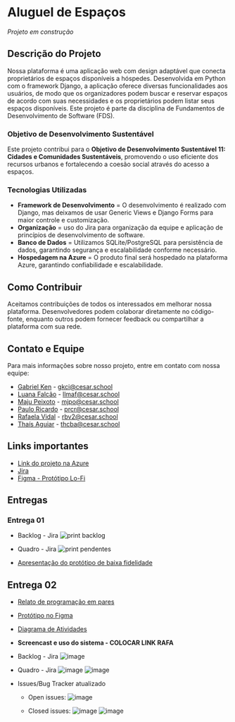 # Aluguel de Espaços

*Projeto em construção*

## Descrição do Projeto

Nossa plataforma é uma aplicação web com design adaptável que conecta proprietários de espaços disponíveis a hóspedes. Desenvolvida em Python com o framework Django, a aplicação oferece diversas funcionalidades aos usuários, de modo que os organizadores podem buscar e reservar espaços de acordo com suas necessidades e os proprietários podem listar seus espaços disponíveis.
Este projeto é parte da disciplina de Fundamentos de Desenvolvimento de Software (FDS).

### Objetivo de Desenvolvimento Sustentável

Este projeto contribui para o **Objetivo de Desenvolvimento Sustentável 11: Cidades e Comunidades Sustentáveis**, promovendo o uso eficiente dos recursos urbanos e fortalecendo a coesão social através do acesso a espaços.

### Tecnologias Utilizadas

- **Framework de Desenvolvimento** = O desenvolvimento é realizado com Django, mas deixamos de usar Generic Views e Django Forms para maior controle e customização.
- **Organização** = uso do Jira para organização da equipe e aplicação de princípios de desenvolvimento de software.
- **Banco de Dados** = Utilizamos SQLite/PostgreSQL para persistência de dados, garantindo segurança e escalabilidade conforme necessário.
- **Hospedagem na Azure** = O produto final será hospedado na plataforma Azure, garantindo confiabilidade e escalabilidade.

## Como Contribuir

Aceitamos contribuições de todos os interessados em melhorar nossa plataforma. Desenvolvedores podem colaborar diretamente no código-fonte, enquanto outros podem fornecer feedback ou compartilhar a plataforma com sua rede.

## Contato e Equipe

Para mais informações sobre nosso projeto, entre em contato com nossa equipe:

- [Gabriel Ken](https://github.com/dekenner) - [gkci@cesar.school](mailto:gkci@cesar.school)
- [Luana Falcão](https://github.com/lua-mf) - [llmaf@cesar.school](mailto:llmaf@cesar.school)
- [Maju Peixoto](https://github.com/majupeixoto) - [mjpo@cesar.school](mailto:mjpo@cesar.school)
- [Paulo Ricardo](https://github.com/paulo-rago) - [prcr@cesar.school](mailto:prcr@cesar.school)
- [Rafaela Vidal](https://github.com/Rafabvidal) - [rbv2@cesar.school](mailto:rbv2@cesar.school)
- [Thaís Aguiar](https://github.com/aguiarth) - [thcba@cesar.school](mailto:thcba@cesar.school)

## Links importantes

- [Link do projeto na Azure](https://space4events.azurewebsites.net)
- [Jira](https://maju-peixoto.atlassian.net/jira/software/projects/SCRUM/boards/1)
- [Figma - Protótipo Lo-Fi](https://www.figma.com/file/6g9unwhO2bWTmB8S6fohp9/Protótipo-de-baixa---aluguel-de-espaços-parra-eventos?type=design&node-id=0-1&mode=design&t=f0NfWiHp1qN8510g-0)

## Entregas

### Entrega 01

- Backlog - Jira
![print backlog](https://github.com/majupeixoto/projeto-fds/assets/143026488/f632cefa-fbb1-4fbb-83da-835a36a4b273)

- Quadro - Jira
![print pendentes](https://github.com/majupeixoto/projeto-fds/assets/143026488/b9f25bfe-4e09-4def-b73e-47914578b2c5)

- [Apresentação do protótipo de baixa fidelidade](https://github.com/majupeixoto/projeto-fds/assets/143026488/168da132-1e74-42b1-bce8-006fa86edc23)

## Entrega 02

- [Relato de programação em pares](https://docs.google.com/document/d/1PcKfgogE4qWRXL9YISL22YJB1P-tKE4KTtRZ1IFrNqk/)
- [Protótipo no Figma](https://www.figma.com/file/6g9unwhO2bWTmB8S6fohp9/Protótipo-de-baixa---aluguel-de-espaços-parra-eventos?type=design&node-id=0-1&mode=design&t=f0NfWiHp1qN8510g-0)
- [Diagrama de Atividades](https://drive.google.com/drive/folders/1b-1jfi9s1rpmG0BFbpcquMNLnV8OfBfs)
- **Screencast e uso do sistema - COLOCAR LINK RAFA**

- Backlog - Jira
  ![image](https://github.com/majupeixoto/Space4Events/assets/143026488/76e81683-ca85-409f-8576-b328547a709c)

- Quadro - Jira
  ![image](https://github.com/majupeixoto/Space4Events/assets/143026488/3ab53543-7f72-4869-9b2c-ff46fc6a8488)
  ![image](https://github.com/majupeixoto/Space4Events/assets/143026488/a75f5556-4657-4f7a-a902-b550b1c4d914)

- Issues/Bug Tracker atualizado
  - Open issues:
  ![image](https://github.com/majupeixoto/Space4Events/assets/142419595/0b30cb63-4941-42f5-abae-009fb9676e94)


  - Closed issues:
    ![image](https://github.com/majupeixoto/Space4Events/assets/142419595/06ff1259-a3f4-49b9-9215-68bc0b980abd)
    ![image](https://github.com/majupeixoto/Space4Events/assets/142419595/e6f0d3a1-3fec-403a-8dcf-c27cfaca5460)


    

